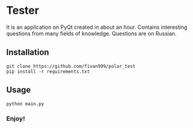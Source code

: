 # Tester
It is an application on PyQt created in about an hour. Contains interesting questions from many fields of knowledge. Questions are on Russian.
## Installation
```
git clone https://github.com/fivan999/polar_test
pip install -r requirements.txt
```
## Usage
```
python main.py
```
### Enjoy!